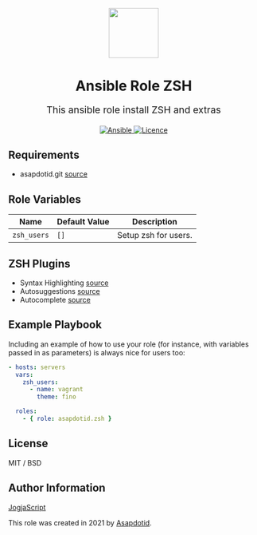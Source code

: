 <p align="center"> <img src="https://user-images.githubusercontent.com/34257858/129839002-15e3f2c7-3f75-46d4-afae-0fd207d7fdde.png" width="100" height="100"></p>

<h1 align="center">
    Ansible Role ZSH
</h1>

<p align="center" style="font-size: 1.2rem;">
    This ansible role install ZSH and extras
</p>

<p align="center">

<a href="https://www.ansible.com">
  <img src="https://img.shields.io/badge/Ansible-2.10-green?style=flat&logo=ansible" alt="Ansible">
</a>
<a href="LICENSE.md">
  <img src="https://img.shields.io/badge/License-MIT-blue.svg" alt="Licence">
</a>

## Requirements

- asapdotid.git [source](https://github.com/asapdotid/ansible-role-git.git)

## Role Variables

| Name        | Default Value | Description          |
| ----------- | ------------- | -------------------- |
| `zsh_users` | `[]`          | Setup zsh for users. |

## ZSH Plugins

- Syntax Highlighting [source](https://github.com/zsh-users/zsh-syntax-highlighting.git)
- Autosuggestions [source](https://github.com/zsh-users/zsh-autosuggestions.git)
- Autocomplete [source](https://github.com/marlonrichert/zsh-autocomplete.git)

## Example Playbook

Including an example of how to use your role (for instance, with variables passed in as parameters) is always nice for users too:

```yaml
- hosts: servers
  vars:
    zsh_users:
      - name: vagrant
        theme: fino

  roles:
    - { role: asapdotid.zsh }
```

## License

MIT / BSD

## Author Information

[JogjaScript](https://jogjascript.com)

This role was created in 2021 by [Asapdotid](https://github.com/asapdotid).
